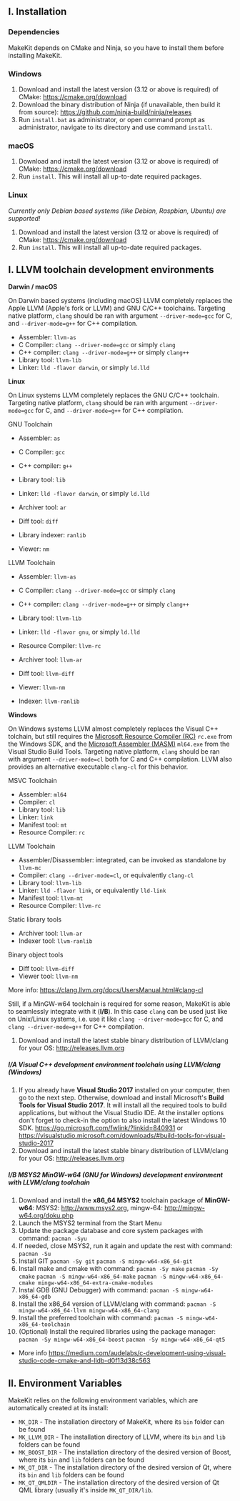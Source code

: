 ## I. Installation

### Dependencies

MakeKit depends on CMake and Ninja, so you have to install them before installing MakeKit.

### Windows

1. Download and install the latest version (3.12 or above is required) of CMake:
   https://cmake.org/download
2. Download the binary distribution of Ninja (if unavailable, then build it from source):
   https://github.com/ninja-build/ninja/releases
3. Run `install.bat` as administrator, or open command prompt as administrator, navigate to its directory and use command `install`.
   
 ### macOS
 
 1. Download and install the latest version (3.12 or above is required) of CMake:
   https://cmake.org/download
 2. Run `install`. This will install all up-to-date required packages.
   
 ### Linux
 
 *Currently only Debian based systems (like Debian, Raspbian, Ubuntu) are supported!*
 
 1. Download and install the latest version (3.12 or above is required) of CMake:
   https://cmake.org/download
 2. Run `install`. This will install all up-to-date required packages.
    
## I. LLVM toolchain development environments

**Darwin / macOS**

On Darwin based systems (including macOS) LLVM completely replaces the Apple LLVM (Apple's fork or LLVM) and GNU C/C++ toolchains. Targeting native platform, `clang` should be ran with argument `--driver-mode=gcc` for C, and `--driver-mode=g++` for C++ compilation.

- Assembler: `llvm-as`
- C Compiler: `clang --driver-mode=gcc` or simply `clang`
- C++ compiler: `clang --driver-mode=g++` or simply `clang++`
- Library tool: `llvm-lib`
- Linker: `lld -flavor darwin`, or simply `ld.lld`

**Linux**

On Linux systems LLVM completely replaces the GNU C/C++ toolchain. Targeting native platform, `clang` should be ran with argument `--driver-mode=gcc` for C, and `--driver-mode=g++` for C++ compilation.

GNU Toolchain

- Assembler: `as`
- C Compiler: `gcc`
- C++ compiler: `g++`
- Library tool: `lib`
- Linker: `lld -flavor darwin`, or simply `ld.lld`

- Archiver tool: `ar`
- Diff tool: `diff`
- Library indexer: `ranlib`
- Viewer: `nm`

LLVM Toolchain

- Assembler: `llvm-as`
- C Compiler: `clang --driver-mode=gcc` or simply `clang`
- C++ compiler: `clang --driver-mode=g++` or simply `clang++`
- Library tool: `llvm-lib`
- Linker: `lld -flavor gnu`, or simply `ld.lld`
- Resource Compiler: `llvm-rc`

- Archiver tool: `llvm-ar`
- Diff tool: `llvm-diff`
- Viewer: `llvm-nm`
- Indexer: `llvm-ranlib`

**Windows**

On Windows systems LLVM almost completely replaces the Visual C++ tolchain, but still requires the [Microsoft Resource Compiler (RC)](https://docs.microsoft.com/en-us/windows/desktop/menurc/resource-compiler) `rc.exe` from the Windows SDK, and the [Microsoft Assembler (MASM)](https://docs.microsoft.com/en-us/cpp/assembler/masm/masm-for-x64-ml64-exe) `ml64.exe` from the Visual Studio Build Tools. Targeting native platform, `clang` should be ran with argument `--driver-mode=cl` both for C and C++ compilation. LLVM also provides an alternative executable `clang-cl` for this behavior.

MSVC Toolchain

- Assembler: `ml64`
- Compiler: `cl`
- Library tool: `lib`
- Linker: `link`
- Manifest tool: `mt`
- Resource Compiler: `rc`

LLVM Toolchain

- Assembler/Disassembler: integrated, can be invoked as standalone by `llvm-mc`
- Compiler: `clang --driver-mode=cl`, or equivalently `clang-cl`
- Library tool: `llvm-lib`
- Linker: `lld -flavor link`, or equivalently `lld-link`
- Manifest tool: `llvm-mt`
- Resource Compiler: `llvm-rc`

Static library tools
- Archiver tool: `llvm-ar`
- Indexer tool: `llvm-ranlib`

Binary object tools
- Diff tool: `llvm-diff`
- Viewer tool: `llvm-nm`

More info: https://clang.llvm.org/docs/UsersManual.html#clang-cl

Still, if a MinGW-w64 toolchain is required for some reason, MakeKit is able to seamlessly integrate with it (**I/B**). In this case `clang` can be used just like on Unix/Linux systems, i.e. use it like `clang --driver-mode=gcc` for C, and `clang --driver-mode=g++` for C++ compilation.

1. Download and install the latest stable binary distribution of LLVM/clang for your OS:
    http://releases.llvm.org

##### I/A Visual C++ development environment toolchain using LLVM/clang (Windows)

1. If you already have **Visual Studio 2017** installed on your computer, then go to the next step. Otherwise, download and install Microsoft's **Build Tools for Visual Studio 2017**.
   It will install all the required tools to build applications, but without the Visual Studio IDE. At the installer options don't forget to check-in the option to also install the latest Windows 10 SDK.
   https://go.microsoft.com/fwlink/?linkid=840931 or https://visualstudio.microsoft.com/downloads/#build-tools-for-visual-studio-2017
2. Download and install the latest stable binary distribution of LLVM/clang for your OS:
   http://releases.llvm.org

##### I/B MSYS2 MinGW-w64 (GNU for Windows) development environment with LLVM/clang toolchain

1. Download and install the **x86_64 MSYS2** toolchain package of **MinGW-w64**:
   MSYS2: http://www.msys2.org, mingw-64: http://mingw-w64.org/doku.php
2. Launch the MSYS2 terminal from the Start Menu
3. Update the package database and core system packages with command:
   `pacman -Syu`
4. If needed, close MSYS2, run it again and update the rest with command:
   `pacman -Su`
5. Install GIT
   `pacman -Sy git`
   `pacman -S mingw-w64-x86_64-git`
6. Install make and cmake with command:
   `pacman -Sy make`
   `pacman -Sy cmake`
   `pacman -S mingw-w64-x86_64-make`
   `pacman -S mingw-w64-x86_64-cmake mingw-w64-x86_64-extra-cmake-modules`
7. Instal GDB (GNU Debugger) with command:
   `pacman -S mingw-w64-x86_64-gdb`
8. Install the x86_64 version of LLVM/clang with command:
   `pacman -S mingw-w64-x86_64-llvm mingw-w64-x86_64-clang`
9. Install the preferred toolchain with command:
   `pacman -S mingw-w64-x86_64-toolchain`
10. (Optional) Install the required libraries using the package manager:
   `pacman -Sy mingw-w64-x86_64-boost`
   `pacman -Sy mingw-w64-x86_64-qt5`

- More info https://medium.com/audelabs/c-development-using-visual-studio-code-cmake-and-lldb-d0f13d38c563

## II. Environment Variables

MakeKit relies on the following environment variables, which are automatically created at its install:

- `MK_DIR` - The installation directory of MakeKit, where its `bin` folder can be found
- `MK_LLVM_DIR` - The installation directory of LLVM, where its `bin` and `lib` folders can be found
- `MK_BOOST_DIR` - The installation directory of the desired version of Boost, where its `bin` and `lib` folders can be found
- `MK_QT_DIR` - The installation directory of the desired version of Qt, where its `bin` and `lib` folders can be found
- `MK_QT_QMLDIR` - The installation directory of the desired version of Qt QML library (usually it's inside `MK_QT_DIR/lib`.
